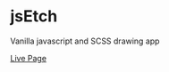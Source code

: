 # jsEtch
Vanilla javascript and SCSS drawing app

<a href='https://sseans.github.io/jsEtch/'>Live Page</a>
